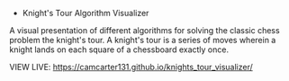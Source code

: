 * Knight's Tour Algorithm Visualizer

A visual presentation of different algorithms for solving the classic chess problem the knight's tour. A knight's tour is a series of moves wherein a knight lands on each square of a chessboard exactly once.

VIEW LIVE: https://camcarter131.github.io/knights_tour_visualizer/
